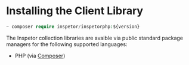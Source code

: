 # Installing the Client Library


```php
~ composer require inspetor/inspetorphp:${version}
```

The Inspetor collection libraries are avaible via public standard package managers for the following supported languages:

- PHP (via <a href="https://packagist.org/packages/inspetor/inspetor-php">Composer</a>)